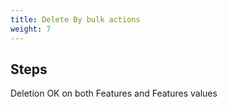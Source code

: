 ```yaml
---
title: Delete By bulk actions
weight: 7
---
```

## Steps

Deletion OK on both Features and Features values

